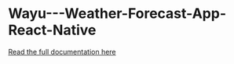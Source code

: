 # Wayu---Weather-Forecast-App-React-Native
[Read the full documentation here](https://ninza7.medium.com/make-a-weather-forecasting-application-using-react-native-expo-4d3cd9007245)
